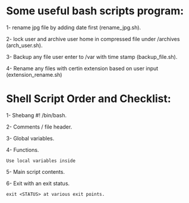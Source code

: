 # Some useful bash scripts program:

1- rename jpg file by adding date first (rename_jpg.sh).


2- lock user and archive user home in compressed file under /archives (arch_user.sh).


3- Backup any file user enter to /var with time stamp (backup_file.sh).

4- Rename any files with certin extension based on user input (extension_rename.sh)

# Shell Script Order and Checklist:

1- Shebang #! /bin/bash.

2- Comments / file header.

3- Global variables.

4- Functions. 

	Use local variables inside

5- Main script contents.

6- Exit with an exit status.

	exit <STATUS> at various exit points.

